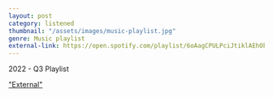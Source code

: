 ```yaml
---
layout: post
category: listened
thumbnail: "/assets/images/music-playlist.jpg"
genre: Music playlist
external-link: https://open.spotify.com/playlist/6oAagCPULPciJtiklAEhOk?si=9df7bbc2f2c3481e
---
```

2022 - Q3 Playlist

["External"](https://open.spotify.com/playlist/6oAagCPULPciJtiklAEhOk?si=9df7bbc2f2c3481e)